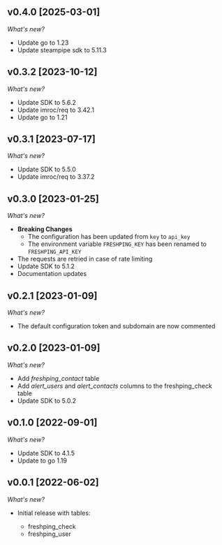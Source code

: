 ## v0.4.0 [2025-03-01]

_What's new?_

- Update go to 1.23
- Update steampipe sdk to 5.11.3

## v0.3.2 [2023-10-12]

_What's new?_

- Update SDK to 5.6.2
- Update imroc/req to 3.42.1
- Update go to 1.21

## v0.3.1 [2023-07-17]

_What's new?_

- Update SDK to 5.5.0
- Update imroc/req to 3.37.2

## v0.3.0 [2023-01-25]

_What's new?_

- **Breaking Changes**
  - The configuration has been updated from `key` to `api_key`
  - The environment variable `FRESHPING_KEY` has been renamed to `FRESHPING_API_KEY`
- The requests are retried in case of rate limiting
- Update SDK to 5.1.2
- Documentation updates

## v0.2.1 [2023-01-09]

_What's new?_

- The default configuration token and subdomain are now commented

## v0.2.0 [2023-01-09]

_What's new?_

- Add *freshping_contact* table
- Add *alert_users* and *alert_contacts* columns to the freshping_check table
- Update SDK to 5.0.2

## v0.1.0 [2022-09-01]

_What's new?_

- Update SDK to 4.1.5
- Update to go 1.19

## v0.0.1 [2022-06-02]

_What's new?_

- Initial release with tables:

  - freshping_check
  - freshping_user
